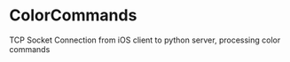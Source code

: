ColorCommands
=============

TCP Socket Connection from iOS client to python server, processing color commands
